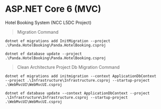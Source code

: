 # ASP.NET Core 6 (MVC)
Hotel Booking System (NCC L5DC Project)

> Migration Command

```
dotnet ef migrations add InitMigration --project .\Panda.HotelBooking\Panda.HotelBooking.csproj
```
```
dotnet ef database update --project .\Panda.HotelBooking\Panda.HotelBooking.csproj
```

> Clean Architecture Project Db Migration Command

```
dotnet ef migrations add initmigration --context ApplicationDbContext --project .\Infrastructure\Infrastructure.csproj --startup-project .\WebMvcUI\WebMvcUI.csproj
```
```
dotnet ef database update --context ApplicationDbContext --project .\Infrastructure\Infrastructure.csproj --startup-project .\WebMvcUI\WebMvcUI.csproj
```
